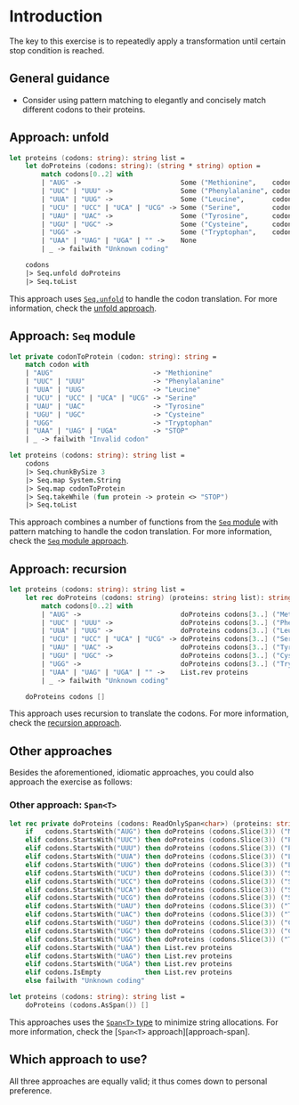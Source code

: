 # Introduction

The key to this exercise is to repeatedly apply a transformation until certain stop condition is reached.

## General guidance

- Consider using pattern matching to elegantly and concisely match different codons to their proteins.

## Approach: unfold

```fsharp
let proteins (codons: string): string list =
    let doProteins (codons: string): (string * string) option =
        match codons[0..2] with
        | "AUG" ->                         Some ("Methionine",    codons[3..])
        | "UUC" | "UUU" ->                 Some ("Phenylalanine", codons[3..])
        | "UUA" | "UUG" ->                 Some ("Leucine",       codons[3..])
        | "UCU" | "UCC" | "UCA" | "UCG" -> Some ("Serine",        codons[3..])
        | "UAU" | "UAC" ->                 Some ("Tyrosine",      codons[3..])
        | "UGU" | "UGC" ->                 Some ("Cysteine",      codons[3..])
        | "UGG" ->                         Some ("Tryptophan",    codons[3..])
        | "UAA" | "UAG" | "UGA" | "" ->    None
        | _ -> failwith "Unknown coding"

    codons
    |> Seq.unfold doProteins
    |> Seq.toList
```

This approach uses [`Seq.unfold`][seq.unfold] to handle the codon translation.
For more information, check the [unfold approach][approach-unfold].

## Approach: `Seq` module

```fsharp
let private codonToProtein (codon: string): string =
    match codon with
    | "AUG"                         -> "Methionine"
    | "UUC" | "UUU"                 -> "Phenylalanine"
    | "UUA" | "UUG"                 -> "Leucine"
    | "UCU" | "UCC" | "UCA" | "UCG" -> "Serine"
    | "UAU" | "UAC"                 -> "Tyrosine"
    | "UGU" | "UGC"                 -> "Cysteine"
    | "UGG"                         -> "Tryptophan"
    | "UAA" | "UAG" | "UGA"         -> "STOP"
    | _ -> failwith "Invalid codon"

let proteins (codons: string): string list =
    codons
    |> Seq.chunkBySize 3
    |> Seq.map System.String
    |> Seq.map codonToProtein
    |> Seq.takeWhile (fun protein -> protein <> "STOP")
    |> Seq.toList
```

This approach combines a number of functions from the [`Seq` module][seq-module] with pattern matching to handle the codon translation.
For more information, check the [`Seq` module approach][approach-seq-module].

## Approach: recursion

```fsharp
let proteins (codons: string): string list =
    let rec doProteins (codons: string) (proteins: string list): string list =
        match codons[0..2] with
        | "AUG" ->                         doProteins codons[3..] ("Methionine"    :: proteins)
        | "UUC" | "UUU" ->                 doProteins codons[3..] ("Phenylalanine" :: proteins)
        | "UUA" | "UUG" ->                 doProteins codons[3..] ("Leucine"       :: proteins)
        | "UCU" | "UCC" | "UCA" | "UCG" -> doProteins codons[3..] ("Serine"        :: proteins)
        | "UAU" | "UAC" ->                 doProteins codons[3..] ("Tyrosine"      :: proteins)
        | "UGU" | "UGC" ->                 doProteins codons[3..] ("Cysteine"      :: proteins)
        | "UGG" ->                         doProteins codons[3..] ("Tryptophan"    :: proteins)
        | "UAA" | "UAG" | "UGA" | "" ->    List.rev proteins
        | _ -> failwith "Unknown coding"

    doProteins codons []
```

This approach uses recursion to translate the codons.
For more information, check the [recursion approach][approach-recursion].

## Other approaches

Besides the aforementioned, idiomatic approaches, you could also approach the exercise as follows:

### Other approach: `Span<T>`

```fsharp
let rec private doProteins (codons: ReadOnlySpan<char>) (proteins: string list): string list =
    if   codons.StartsWith("AUG") then doProteins (codons.Slice(3)) ("Methionine"    :: proteins)
    elif codons.StartsWith("UUC") then doProteins (codons.Slice(3)) ("Phenylalanine" :: proteins)
    elif codons.StartsWith("UUU") then doProteins (codons.Slice(3)) ("Phenylalanine" :: proteins)
    elif codons.StartsWith("UUA") then doProteins (codons.Slice(3)) ("Leucine"       :: proteins)
    elif codons.StartsWith("UUG") then doProteins (codons.Slice(3)) ("Leucine"       :: proteins)
    elif codons.StartsWith("UCU") then doProteins (codons.Slice(3)) ("Serine"        :: proteins)
    elif codons.StartsWith("UCC") then doProteins (codons.Slice(3)) ("Serine"        :: proteins)
    elif codons.StartsWith("UCA") then doProteins (codons.Slice(3)) ("Serine"        :: proteins)
    elif codons.StartsWith("UCG") then doProteins (codons.Slice(3)) ("Serine"        :: proteins)
    elif codons.StartsWith("UAU") then doProteins (codons.Slice(3)) ("Tyrosine"      :: proteins)
    elif codons.StartsWith("UAC") then doProteins (codons.Slice(3)) ("Tyrosine"      :: proteins)
    elif codons.StartsWith("UGU") then doProteins (codons.Slice(3)) ("Cysteine"      :: proteins)
    elif codons.StartsWith("UGC") then doProteins (codons.Slice(3)) ("Cysteine"      :: proteins)
    elif codons.StartsWith("UGG") then doProteins (codons.Slice(3)) ("Tryptophan"    :: proteins)
    elif codons.StartsWith("UAA") then List.rev proteins
    elif codons.StartsWith("UAG") then List.rev proteins
    elif codons.StartsWith("UGA") then List.rev proteins
    elif codons.IsEmpty           then List.rev proteins
    else failwith "Unknown coding"

let proteins (codons: string): string list =
    doProteins (codons.AsSpan()) []
```

This approaches uses the [`Span<T>` type][span] to minimize string allocations.
For more information, check the [`Span<T>` approach][approach-span].

## Which approach to use?

All three approaches are equally valid; it thus comes down to personal preference.

[approach-recursion]: https://exercism.org/tracks/fsharp/exercises/protein-translation/approaches/recursion
[approach-unfold]: https://exercism.org/tracks/fsharp/exercises/protein-translation/approaches/unfold
[approach-seq-module]: https://exercism.org/tracks/fsharp/exercises/protein-translation/approaches/seq-module
[seq.unfold]: https://fsharp.github.io/fsharp-core-docs/reference/fsharp-collections-seqmodule.html#unfold
[seq.map]: https://fsharp.github.io/fsharp-core-docs/reference/fsharp-collections-seqmodule.html#map
[seq-module]: https://fsharp.github.io/fsharp-core-docs/reference/fsharp-collections-seqmodule.html
[span]: https://learn.microsoft.com/en-us/dotnet/api/system.span-1
